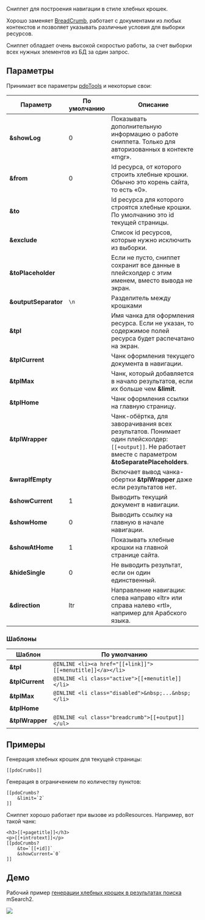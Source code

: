 Сниппет для построения навигации в стиле хлебных крошек.

Хорошо заменяет [BreadCrumb][1], работает с документами из любых контекстов и позволяет указывать различные условия для выборки ресурсов.

Сниппет обладает очень высокой скоростью работы, за счет выборки всех нужных элементов из БД за один запрос.

## Параметры
Принимает все параметры [pdoTools][2] и некоторые свои:

Параметр			| По умолчанию			| Описание
--------------------|-----------------------|--------------------------------------------------------------------------------------------
**&showLog**		| 0						| Показывать дополнительную информацию о работе сниппета. Только для авторизованных в контекте «mgr».
**&from**			| 0						| Id ресурса, от которого строить хлебные крошки. Обычно это корень сайта, то есть «0».
**&to**				|  						| Id ресурса для которого строятся хлебные крошки. По умолчанию это id текущей страницы.
**&exclude**		|  						| Список id ресурсов, которые нужно исключить из выборки.
**&toPlaceholder**	|  						| Если не пусто, сниппет сохранит все данные в плейсхолдер с этим именем, вместо вывода не экран.
**&outputSeparator**| `\n`					| Разделитель между крошками
**&tpl**			|  						| Имя чанка для оформления ресурса. Если не указан, то содержимое полей ресурса будет распечатано на экран.
**&tplCurrent**		|  						| Чанк оформления текущего документа в навигации.
**&tplMax**			|  						| Чанк, который добавляется в начало результатов, если их больше чем **&limit**.
**&tplHome**		|  						| Чанк оформления ссылки на главную страницу.
**&tplWrapper**		|  						| Чанк-обёртка, для заворачивания всех результатов. Понимает один плейсхолдер: `[[+output]]`. Не работает вместе с параметром **&toSeparatePlaceholders**.
**&wrapIfEmpty**	|  						| Включает вывод чанка-обертки **&tplWrapper** даже если результатов нет.
**&showCurrent**	| 1						| Выводить текущий документ в навигации.
**&showHome**		| 0						| Выводить ссылку на главную в начале навигации.
**&showAtHome**		| 1						| Показывать хлебные крошки на главной странице сайта.
**&hideSingle**		| 0						| Не выводить результат, если он один единственный.
**&direction**		| ltr					| Направление навигации: слева направо «ltr» или справа налево «rtl», например для Арабского языка.

### Шаблоны

Шаблон			| По умолчанию
----------------|--------------------------------------------------
**&tpl**		| `@INLINE <li><a href="[[+link]]">[[+menutitle]]</a></li>`
**&tplCurrent**	| `@INLINE <li class="active">[[+menutitle]]</li>`
**&tplMax**		| `@INLINE <li class="disabled">&nbsp;...&nbsp;</li>`
**&tplHome**	| ` `
**&tplWrapper**	| `@INLINE <ul class="breadcrumb">[[+output]]</ul>`

## Примеры
Генерация хлебных крошек для текущей страницы:
```
[[pdoCrumbs]]
```

Генерация в ограничением по количеству пунктов:
```
[[pdoCrumbs?
	&limit=`2`
]]
```

Сниппет хорошо работает при вызове из pdoResources. Например, вот такой чанк:
```
<h3>[[+pagetitle]]</h3>
<p>[[+introtext]]</p>
[[pdoCrumbs?
	&to=`[[+id]]`
	&showCurrent=`0`
]]
```

## Демо
Рабочий пример [генерации хлебных крошек в результатах поиска][3] mSearch2.

[![](http://file.modx.pro/files/a/f/4/af4033fffb71ad040e3ff2f6c01d9bf5s.jpg)](http://file.modx.pro/files/a/f/4/af4033fffb71ad040e3ff2f6c01d9bf5.png)


[1]: http://rtfm.modx.com/extras/revo/breadcrumb
[2]: /ru/01_Компоненты/01_pdoTools/04_Общие_параметры.md
[3]: https://modx.pro/search?query=pdotools